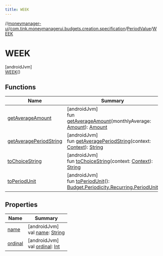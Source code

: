 ```yaml
---
title: WEEK
---
```

//[moneymanager-ui](../../../../index.html)/[com.tink.moneymanagerui.budgets.creation.specification](../../index.html)/[PeriodValue](../index.html)/[WEEK](index.html)



# WEEK



[androidJvm]\
[WEEK](index.html)()



## Functions


| Name | Summary |
|---|---|
| [getAverageAmount](../get-average-amount.html) | [androidJvm]<br>fun [getAverageAmount](../get-average-amount.html)(monthlyAverage: [Amount](../../../com.tink.model.misc/-amount/index.html)): [Amount](../../../com.tink.model.misc/-amount/index.html) |
| [getAveragePeriodString](../get-average-period-string.html) | [androidJvm]<br>fun [getAveragePeriodString](../get-average-period-string.html)(context: [Context](https://developer.android.com/reference/kotlin/android/content/Context.html)): [String](https://kotlinlang.org/api/latest/jvm/stdlib/kotlin/-string/index.html) |
| [toChoiceString](../to-choice-string.html) | [androidJvm]<br>fun [toChoiceString](../to-choice-string.html)(context: [Context](https://developer.android.com/reference/kotlin/android/content/Context.html)): [String](https://kotlinlang.org/api/latest/jvm/stdlib/kotlin/-string/index.html) |
| [toPeriodUnit](../to-period-unit.html) | [androidJvm]<br>fun [toPeriodUnit](../to-period-unit.html)(): [Budget.Periodicity.Recurring.PeriodUnit](../../../com.tink.model.budget/-budget/-periodicity/-recurring/-period-unit/index.html) |


## Properties


| Name | Summary |
|---|---|
| [name](../../../com.tink.service.network/-sdk-client/-t-i-n-k_-l-i-n-k/index.html#-372974862%2FProperties%2F1000845458) | [androidJvm]<br>val [name](../../../com.tink.service.network/-sdk-client/-t-i-n-k_-l-i-n-k/index.html#-372974862%2FProperties%2F1000845458): [String](https://kotlinlang.org/api/latest/jvm/stdlib/kotlin/-string/index.html) |
| [ordinal](../../../com.tink.service.network/-sdk-client/-t-i-n-k_-l-i-n-k/index.html#-739389684%2FProperties%2F1000845458) | [androidJvm]<br>val [ordinal](../../../com.tink.service.network/-sdk-client/-t-i-n-k_-l-i-n-k/index.html#-739389684%2FProperties%2F1000845458): [Int](https://kotlinlang.org/api/latest/jvm/stdlib/kotlin/-int/index.html) |

